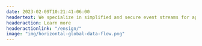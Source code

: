 ```yaml
---
date: 2023-02-09T10:21:41-06:00
headertext: We specialize in simplified and secure event streams for application development and data engineering.
headeraction: Learn more
headeractionlink: "/ensign/"
image: "img/horizontal-global-data-flow.png"
---
```

